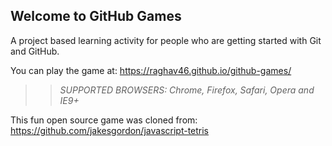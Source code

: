 ## Welcome to GitHub Games

A project based learning activity for people who are getting started with Git and GitHub.

You can play the game at: https://raghav46.github.io/github-games/

>> _*SUPPORTED BROWSERS*: Chrome, Firefox, Safari, Opera and IE9+_

This fun open source game was cloned from: https://github.com/jakesgordon/javascript-tetris
